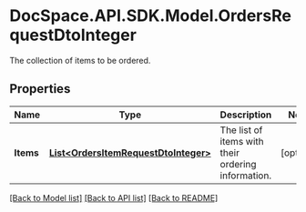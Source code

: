 # DocSpace.API.SDK.Model.OrdersRequestDtoInteger
The collection of items to be ordered.

## Properties

Name | Type | Description | Notes
------------ | ------------- | ------------- | -------------
**Items** | [**List&lt;OrdersItemRequestDtoInteger&gt;**](OrdersItemRequestDtoInteger.md) | The list of items with their ordering information. | [optional] 

[[Back to Model list]](../README.md#documentation-for-models) [[Back to API list]](../README.md#documentation-for-api-endpoints) [[Back to README]](../README.md)

